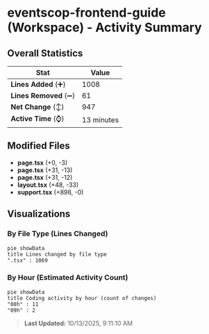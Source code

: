# eventscop-frontend-guide (Workspace) - Activity Summary 

## Overall Statistics

| Stat                   | Value                                                             |
| ---------------------- | ----------------------------------------------------------------- |
| **Lines Added** (➕)   | 1008                                          |
| **Lines Removed** (➖) | 61                                        |
| **Net Change** (↕)    | 947                |
| **Active Time** (⌚)   | 13 minutes |


## Modified Files
- **page.tsx** (+0, -3)
- **page.tsx** (+31, -13)
- **page.tsx** (+31, -12)
- **layout.tsx** (+48, -33)
- **support.tsx** (+898, -0)

## Visualizations

### By File Type (Lines Changed)

```mermaid
pie showData
title Lines changed by file type
".tsx" : 1069
```

### By Hour (Estimated Activity Count)

```mermaid
pie showData
title Coding activity by hour (count of changes)
"08h" : 11
"09h" : 2
```


> **Last Updated:** 10/13/2025, 9:11:10 AM